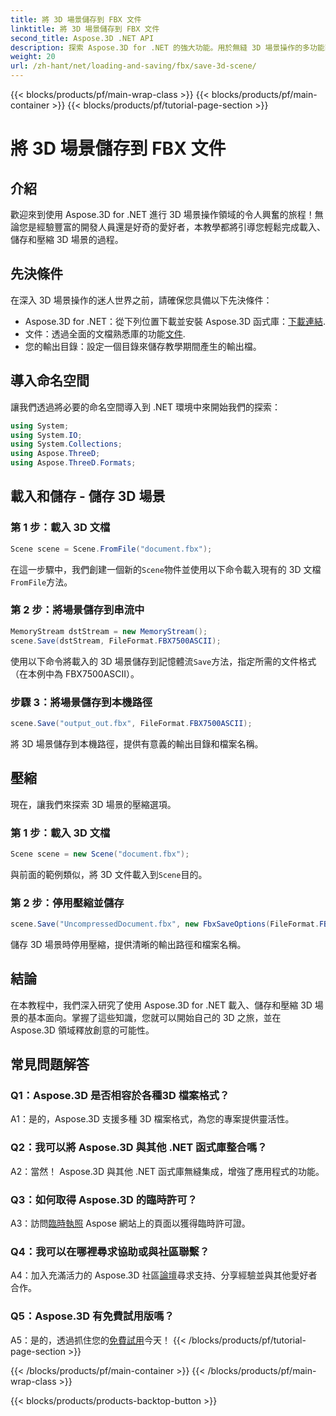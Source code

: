 ```yaml
---
title: 將 3D 場景儲存到 FBX 文件
linktitle: 將 3D 場景儲存到 FBX 文件
second_title: Aspose.3D .NET API
description: 探索 Aspose.3D for .NET 的強大功能。用於無縫 3D 場景操作的多功能函式庫。輕鬆載入、儲存和壓縮。
weight: 20
url: /zh-hant/net/loading-and-saving/fbx/save-3d-scene/
---
```


{{< blocks/products/pf/main-wrap-class >}}
{{< blocks/products/pf/main-container >}}
{{< blocks/products/pf/tutorial-page-section >}}

# 將 3D 場景儲存到 FBX 文件

## 介紹

歡迎來到使用 Aspose.3D for .NET 進行 3D 場景操作領域的令人興奮的旅程！無論您是經驗豐富的開發人員還是好奇的愛好者，本教學都將引導您輕鬆完成載入、儲存和壓縮 3D 場景的過程。

## 先決條件

在深入 3D 場景操作的迷人世界之前，請確保您具備以下先決條件：

-  Aspose.3D for .NET：從下列位置下載並安裝 Aspose.3D 函式庫：[下載連結](https://releases.aspose.com/3d/net/).
- 文件：透過全面的文檔熟悉庫的功能[文件](https://reference.aspose.com/3d/net/).
- 您的輸出目錄：設定一個目錄來儲存教學期間產生的輸出檔。

## 導入命名空間

讓我們透過將必要的命名空間導入到 .NET 環境中來開始我們的探索：

```csharp
using System;
using System.IO;
using System.Collections;
using Aspose.ThreeD;
using Aspose.ThreeD.Formats;
```

## 載入和儲存 - 儲存 3D 場景

### 第 1 步：載入 3D 文檔

```csharp
Scene scene = Scene.FromFile("document.fbx");
```

在這一步驟中，我們創建一個新的`Scene`物件並使用以下命令載入現有的 3D 文檔`FromFile`方法。

### 第 2 步：將場景儲存到串流中

```csharp
MemoryStream dstStream = new MemoryStream();
scene.Save(dstStream, FileFormat.FBX7500ASCII);
```

使用以下命令將載入的 3D 場景儲存到記憶體流`Save`方法，指定所需的文件格式（在本例中為 FBX7500ASCII）。


### 步驟 3：將場景儲存到本機路徑

```csharp
scene.Save("output_out.fbx", FileFormat.FBX7500ASCII);
```

將 3D 場景儲存到本機路徑，提供有意義的輸出目錄和檔案名稱。

## 壓縮

現在，讓我們來探索 3D 場景的壓縮選項。

### 第 1 步：載入 3D 文檔

```csharp
Scene scene = new Scene("document.fbx");
```

與前面的範例類似，將 3D 文件載入到`Scene`目的。

### 第 2 步：停用壓縮並儲存

```csharp
scene.Save("UncompressedDocument.fbx", new FbxSaveOptions(FileFormat.FBX7500ASCII) { EnableCompression = false });
```

儲存 3D 場景時停用壓縮，提供清晰的輸出路徑和檔案名稱。

## 結論

在本教程中，我們深入研究了使用 Aspose.3D for .NET 載入、儲存和壓縮 3D 場景的基本面向。掌握了這些知識，您就可以開始自己的 3D 之旅，並在 Aspose.3D 領域釋放創意的可能性。

## 常見問題解答

### Q1：Aspose.3D 是否相容於各種3D 檔案格式？

A1：是的，Aspose.3D 支援多種 3D 檔案格式，為您的專案提供靈活性。

### Q2：我可以將 Aspose.3D 與其他 .NET 函式庫整合嗎？

A2：當然！ Aspose.3D 與其他 .NET 函式庫無縫集成，增強了應用程式的功能。

### Q3：如何取得 Aspose.3D 的臨時許可？

 A3：訪問[臨時執照](https://purchase.aspose.com/temporary-license/) Aspose 網站上的頁面以獲得臨時許可證。

### Q4：我可以在哪裡尋求協助或與社區聯繫？

 A4：加入充滿活力的 Aspose.3D 社區[論壇](https://forum.aspose.com/c/3d/18)尋求支持、分享經驗並與其他愛好者合作。

### Q5：Aspose.3D 有免費試用版嗎？

 A5：是的，透過抓住您的[免費試用](https://releases.aspose.com/)今天！
{{< /blocks/products/pf/tutorial-page-section >}}

{{< /blocks/products/pf/main-container >}}
{{< /blocks/products/pf/main-wrap-class >}}

{{< blocks/products/products-backtop-button >}}
